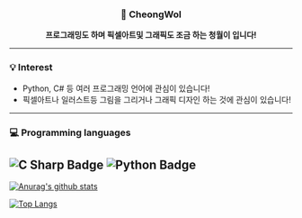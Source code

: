 <div align=center>
  
### 🦊 CheongWol
**프로그래밍도 하며 픽셀아트및 그래픽도 조금 하는 청월이 입니다!**

</div>

---
### 💡 Interest
- Python, C# 등 여러 프로그래밍 언어에 관심이 있습니다!
- 픽셀아트나 일러스트등 그림을 그리거나 그래픽 디자인 하는 것에 관심이 있습니다!
---
### 💻 Programming languages
![C Sharp Badge](http://img.shields.io/badge/│-C_Sharp-239120?style=for-the-badge&logo=c-sharp&logoColor=white)
![Python Badge](http://img.shields.io/badge/│-Python-3776AB?style=for-the-badge&logo=python&logoColor=white)
---
[![Anurag's github stats](https://github-readme-stats.vercel.app/api?username=starpixeller&show_icons=true)](https://github.com/anuraghazra/github-readme-stats)

[![Top Langs](https://github-readme-stats.vercel.app/api/top-langs/?username=starpixeller&layout=compact)](https://github.com/anuraghazra/github-readme-stats)
